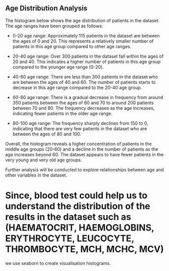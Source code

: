 <!-- file: 0XY_healthcare_data_analysis/eda_report.md -->
## Age Distribution Analysis

The histogram below shows the age distribution of patients in the dataset. The age ranges have been grouped as follows:

- 0-20 age range: Approximately 115 patients in the dataset are between the ages of 0 and 20. This represents a relatively smaller number of patients in this age group compared to other age ranges.

- 20-40 age range: Over 300 patients in the dataset fall within the ages of 20 and 40. This indicates a higher number of patients in this age group compared to the younger age range (0-20).

- 40-60 age range: There are less than 300 patients in the dataset who are between the ages of 40 and 60. The number of patients starts to decrease in this age range compared to the 20-40 age group.

- 60-80 age range: There is a gradual decrease in frequency from around 350 patients between the ages of 60 and 70 to around 200 patients between 70 and 80. The frequency decreases as the age increases, indicating fewer patients in the older age range.

- 80-100 age range: The frequency sharply declines from 150 to 0, indicating that there are very few patients in the dataset who are between the ages of 80 and 100.

Overall, the histogram reveals a higher concentration of patients in the middle age groups (20-60) and a decline in the number of patients as the age increases beyond 60. The dataset appears to have fewer patients in the very young and very old age groups.

Further analysis will be conducted to explore relationships between age and other variables in the dataset.

# Since, blood test could help us to understand the distribution of the results in the dataset such as (HAEMATOCRIT, HAEMOGLOBINS, ERYTHROCYTE, LEUCOCYTE, THROMBOCYTE, MCH, MCHC, MCV)

we use seaborn to create visualisation histograms.